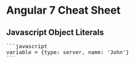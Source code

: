 # Angular 7 Cheat Sheet

## Javascript Object Literals
<pre>
```javascript
variable = {type: server, name: 'John'}
```
</pre>




